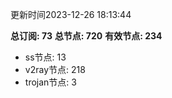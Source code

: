更新时间2023-12-26 18:13:44

**总订阅: 73**
**总节点: 720**
**有效节点: 234**
- ss节点: 13
- v2ray节点: 218
- trojan节点: 3
